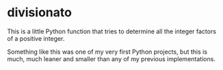 # divisionato

This is a little Python function that tries to determine all the integer factors of a positive integer.

Something like this was one of my very first Python projects, but this is much, much leaner and smaller than any of my previous implementations.
